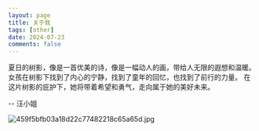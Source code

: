 ```yaml
---
layout: page
title: 关于我
tags: [other]
date: 2024-07-23
comments: false
---
```

    
夏日的树影，像是一首优美的诗，像是一幅动人的画，带给人无限的遐想和温暖。
女孩在树影下找到了内心的宁静，找到了童年的回忆，也找到了前行的力量。
在这片树影的庇护下，她将带着希望和勇气，走向属于她的美好未来。

-- 汪小姐


![459f5bfb03a18d22c77482218c65a65d.jpg](https://s2.loli.net/2024/07/23/UQV3astJ4mWL7Ap.jpg)

